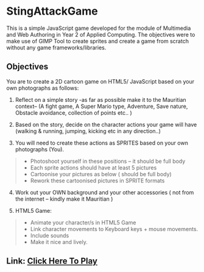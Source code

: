 # StingAttackGame

This is a simple JavaScript game developed for the module of Multimedia and Web Authoring in Year 2 of Applied Computing. The objectives were to make use of GIMP Tool to create sprites and create a game from scratch without any game frameworks/libraries.

## Objectives

You are to create a 2D cartoon game on HTML5/ JavaScript based on your own photographs as follows:
1. Reflect on a simple story -as far as possible make it to the Mauritian context– (A fight game, A Super
Mario type, Adventure, Save nature, Obstacle avoidance, collection of points etc.. )

2. Based on the story, decide on the character actions your game will have (walking & running, jumping,
kicking etc in any direction..)

3. You will need to create these actions as SPRITES based on your own photographs (You).

>* Photoshoot yourself in these positions – it should be full body
>* Each sprite actions should have at least 5 pictures
>* Cartoonise your pictures as below ( should be full body)
>* Rework these cartoonised pictures in SPRITE formats

4. Work out your OWN background and your other accessories ( not from the internet – kindly make it
Mauritian )

5. HTML5 Game:
>* Animate your character/s in HTML5 Game
>* Link character movements to Keyboard keys + mouse movements.
>* Include sounds
>* Make it nice and lively.

## Link: [Click Here To Play](https://kaviraj07.github.io/StingAttackGame/)
